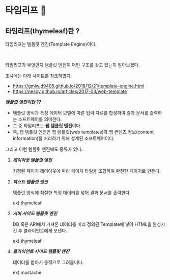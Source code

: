 # 타임리프 🚀


## 타임리프(thymeleaf)란 ?

타임리프는 템플릿 엔진(Template Engine)이다.

<br>

타임리프가 무엇인지 템플릿 엔진이 어떤 구조를 갖고 있는지 알아보겠다.

조사에는 아래 사이트를 참조하였다.

- https://gmlwjd9405.github.io/2018/12/21/template-engine.html
- https://nesoy.github.io/articles/2017-03/web-template

***템플릿 엔진이란 ??***
- 템플릿 양식과 특정 데이터 모델에 따른 입력 자료를 합성하여 결과 문서를 출력하는 소프트웨어를 의미한다.
- 그 중 타임리프는 **웹 템플릿 엔진**이다.
- 즉, 웹 템플릿 엔진은 웹 템플릿(web templates)과 웹 컨텐츠 정보(content information)를 처리하기 위해 설계된 소프트웨어이다.

그리고 이런 템플릿 엔진에도 종류가 있다.

1. ***레이아웃 템플릿 엔진***

    지정된 페이지 레이아웃에 따라 페이지 타일을 조합하여 완전한 페이지로 만든다.

1. ***텍스트 템플릿 엔진***

    템플릿 양식에 적절한 특정 데이터를 넣어 결과 문서를 출력한다.

    ex) thymeleaf

1. ***서버 사이드 템플릿 엔진***

    DB 혹은 API에서 가져온 데이터를 미리 정의된 Template에 넣어 HTML을 완성시킨 후 클라이언트에게 보낸다.

    ex) thymeleaf

1. ***클라이언트 사이드 템플릿 엔진***

    데이터를 받아서 동적으로 그려줍니다.

    ex) mustache